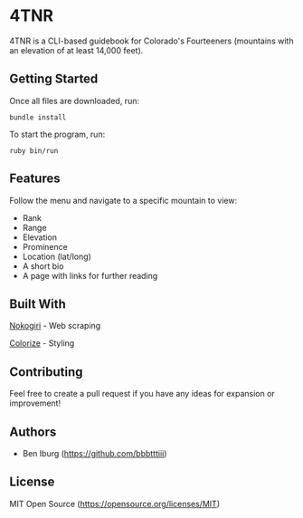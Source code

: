 # 4TNR
4TNR is a CLI-based guidebook for Colorado's Fourteeners (mountains with an elevation of at least 14,000 feet).

## Getting Started

Once all files are downloaded, run:

    bundle install

To start the program, run:

    ruby bin/run

## Features

Follow the menu and navigate to a specific mountain to view:
 - Rank
 - Range
 - Elevation
 - Prominence
 - Location (lat/long)
 - A short bio
 - A page with links for further reading

## Built With

[Nokogiri](https://nokogiri.org) - Web scraping

[Colorize](https://github.com/fazibear/colorize) - Styling

## Contributing

Feel free to create a pull request if you have any ideas for expansion or improvement!

## Authors

- Ben Iburg (https://github.com/bbbtttiii)

## License

MIT Open Source (https://opensource.org/licenses/MIT)